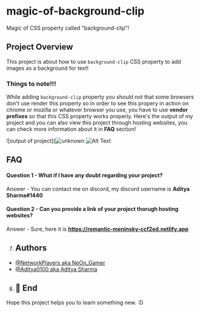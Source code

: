 # magic-of-background-clip
Magic of CSS property called "background-clip"!
## Project Overview
This project is about how to use `background-clip` CSS property to add images as a background for text!
### Things to note!!!
While adding `background-clip` property you should not that some browsers don't use render this property so in order to see this propery in action on chrome or mozilla or whatever browser you use, you have to use **vendor prefixes** so that this CSS property works properly.
Here's the output of my project and you can also view this project through hosting websites, you can check more information about it in **FAQ** section!

![output of project](![unknown](https://user-images.githubusercontent.com/95962046/147384272-d08dfdfd-a0ec-4695-a277-8f7165494883.png)
 ![Alt Text](https://media.giphy.com/media/ezloJa0SXeryC7I0o4/giphy.gif) 
 
 ## FAQ

#### Question 1 - What if I have any doubt regarding your project?

Answer - You can contact me on discord, my discord username is **Aditya Sharma#1440**

#### Question 2 - Can you provide a link of your project thorugh hosting websites?

Answer - Sure, here it is **https://romantic-meninsky-ccf2ed.netlify.app**

7. ## Authors

- [@NetworkPlayers aka NeOn_Gamer](https://github.com/NetworkPlayers)
- [@Aditya0100 aka Aditya Sharma](https://github.com/Aditya0100)

8. ## 🚀 End
Hope this project helps you to learn something new. :D
